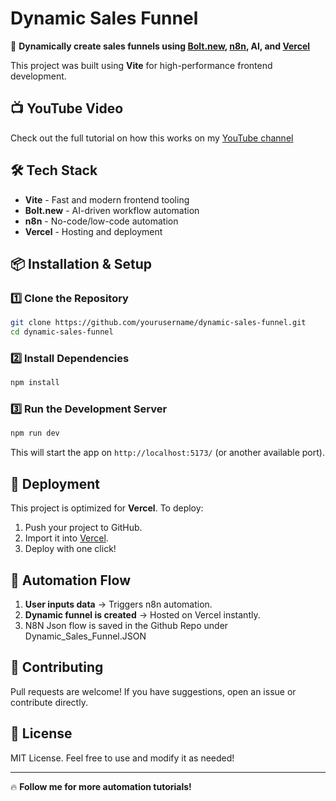 # Dynamic Sales Funnel

🚀 **Dynamically create sales funnels using [Bolt.new](https://bolt.new), [n8n](https://n8n.io/), AI, and [Vercel](https://vercel.com/)**

This project was built using **Vite** for high-performance frontend development.

## 📺 YouTube Video
Check out the full tutorial on how this works on my [YouTube channel](https://www.youtube.com/@horizonsoftwaredev) 

## 🛠️ Tech Stack
- **Vite** - Fast and modern frontend tooling
- **Bolt.new** - AI-driven workflow automation
- **n8n** - No-code/low-code automation
- **Vercel** - Hosting and deployment

## 📦 Installation & Setup

### 1️⃣ Clone the Repository
```sh
git clone https://github.com/yourusername/dynamic-sales-funnel.git
cd dynamic-sales-funnel
```

### 2️⃣ Install Dependencies
```sh
npm install
```

### 3️⃣ Run the Development Server
```sh
npm run dev
```

This will start the app on `http://localhost:5173/` (or another available port).

## 🚀 Deployment

This project is optimized for **Vercel**. To deploy:
1. Push your project to GitHub.
2. Import it into [Vercel](https://vercel.com/).
3. Deploy with one click!

## 🤖 Automation Flow
1. **User inputs data** → Triggers n8n automation.
2. **Dynamic funnel is created** → Hosted on Vercel instantly.
3. N8N Json flow is saved in the Github Repo under Dynamic_Sales_Funnel.JSON

## 📝 Contributing
Pull requests are welcome! If you have suggestions, open an issue or contribute directly.

## 📄 License
MIT License. Feel free to use and modify it as needed!

---

🔥 **Follow me for more automation tutorials!**


